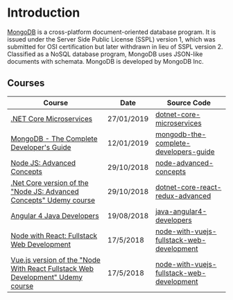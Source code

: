 # Introduction

[MongoDB](https://en.wikipedia.org/wiki/MongoDB) is a cross-platform document-oriented database program. It is issued under the Server Side Public License (SSPL) version 1, which was submitted for OSI certification but later withdrawn in lieu of SSPL version 2. Classified as a NoSQL database program, MongoDB uses JSON-like documents with schemata. MongoDB is developed by MongoDB Inc.

## Courses

| Course                                                                                                                                   | Date       | Source Code                                                                                                         |
| ---------------------------------------------------------------------------------------------------------------------------------------- | ---------- | ------------------------------------------------------------------------------------------------------------------- |
| [.NET Core Microservices](/backend/dotnetcore-net-core-microservice.md)                                                                  | 27/01/2019 | [dotnet-core-microservices](https://github.com/peelmicro/dotnet-core-microservices)                                 |
| [MongoDB - The Complete Developer's Guide](/databases/mongodb-mongodb-the-complete-developers-guide.md)                                  | 12/01/2019 | [mongodb-the-complete-developers-guide](https://github.com/peelmicro/mongodb-the-complete-developers-guide)         |
| [Node JS: Advanced Concepts](/backend/nodejs-advanced-node-for-developers.md)                                                            | 29/10/2018 | [node-advanced-concepts](https://github.com/peelmicro/node-advanced-concepts)                                       |
| [.Net Core version of the "Node JS: Advanced Concepts" Udemy course](/projects/dotnet-core-react-redux-advanced.md)                      | 29/10/2018 | [dotnet-core-react-redux-advanced](https://github.com/peelmicro/dot-net-core-react-redux-advanced)                  |
| [Angular 4 Java Developers](/backend/java-angular-4-java-developers.md)                                                                  | 19/08/2018 | [java-angular4-developers](https://github.com/peelmicro/java-angular4-developers)                                   |
| [Node with React: Fullstack Web Development](/backend/nodejs-node-with-react-fullstack-web-development.md)                               | 17/5/2018  | [node-with-vuejs-fullstack-web-development](https://github.com/peelmicro/node-with-react-fullstack-web-development) |
| [Vue.js version of the "Node With React Fullstack Web Development" Udemy course](/projects/node-with-vuejs-fullstack-web-development.md) | 17/5/2018  | [node-with-vuejs-fullstack-web-development](https://github.com/peelmicro/node-with-vuejs-fullstack-web-development) |
